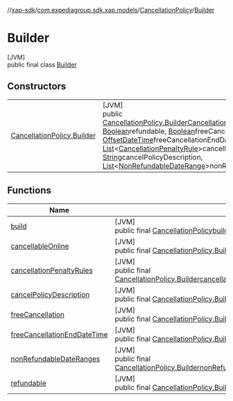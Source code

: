 //[xap-sdk](../../../../index.md)/[com.expediagroup.sdk.xap.models](../../index.md)/[CancellationPolicy](../index.md)/[Builder](index.md)

# Builder

[JVM]\
public final class [Builder](index.md)

## Constructors

| | |
|---|---|
| [CancellationPolicy.Builder](-cancellation-policy.-builder.md) | [JVM]<br>public [CancellationPolicy.Builder](index.md)[CancellationPolicy.Builder](-cancellation-policy.-builder.md)([Boolean](https://docs.oracle.com/javase/8/docs/api/java/lang/Boolean.html)cancellableOnline, [Boolean](https://docs.oracle.com/javase/8/docs/api/java/lang/Boolean.html)refundable, [Boolean](https://docs.oracle.com/javase/8/docs/api/java/lang/Boolean.html)freeCancellation, [OffsetDateTime](https://docs.oracle.com/javase/8/docs/api/java/time/OffsetDateTime.html)freeCancellationEndDateTime, [List](https://docs.oracle.com/javase/8/docs/api/java/util/List.html)&lt;[CancellationPenaltyRule](../../-cancellation-penalty-rule/index.md)&gt;cancellationPenaltyRules, [String](https://docs.oracle.com/javase/8/docs/api/java/lang/String.html)cancelPolicyDescription, [List](https://docs.oracle.com/javase/8/docs/api/java/util/List.html)&lt;[NonRefundableDateRange](../../-non-refundable-date-range/index.md)&gt;nonRefundableDateRanges) |

## Functions

| Name | Summary |
|---|---|
| [build](build.md) | [JVM]<br>public final [CancellationPolicy](../index.md)[build](build.md)() |
| [cancellableOnline](cancellable-online.md) | [JVM]<br>public final [CancellationPolicy.Builder](index.md)[cancellableOnline](cancellable-online.md)([Boolean](https://docs.oracle.com/javase/8/docs/api/java/lang/Boolean.html)cancellableOnline) |
| [cancellationPenaltyRules](cancellation-penalty-rules.md) | [JVM]<br>public final [CancellationPolicy.Builder](index.md)[cancellationPenaltyRules](cancellation-penalty-rules.md)([List](https://docs.oracle.com/javase/8/docs/api/java/util/List.html)&lt;[CancellationPenaltyRule](../../-cancellation-penalty-rule/index.md)&gt;cancellationPenaltyRules) |
| [cancelPolicyDescription](cancel-policy-description.md) | [JVM]<br>public final [CancellationPolicy.Builder](index.md)[cancelPolicyDescription](cancel-policy-description.md)([String](https://docs.oracle.com/javase/8/docs/api/java/lang/String.html)cancelPolicyDescription) |
| [freeCancellation](free-cancellation.md) | [JVM]<br>public final [CancellationPolicy.Builder](index.md)[freeCancellation](free-cancellation.md)([Boolean](https://docs.oracle.com/javase/8/docs/api/java/lang/Boolean.html)freeCancellation) |
| [freeCancellationEndDateTime](free-cancellation-end-date-time.md) | [JVM]<br>public final [CancellationPolicy.Builder](index.md)[freeCancellationEndDateTime](free-cancellation-end-date-time.md)([OffsetDateTime](https://docs.oracle.com/javase/8/docs/api/java/time/OffsetDateTime.html)freeCancellationEndDateTime) |
| [nonRefundableDateRanges](non-refundable-date-ranges.md) | [JVM]<br>public final [CancellationPolicy.Builder](index.md)[nonRefundableDateRanges](non-refundable-date-ranges.md)([List](https://docs.oracle.com/javase/8/docs/api/java/util/List.html)&lt;[NonRefundableDateRange](../../-non-refundable-date-range/index.md)&gt;nonRefundableDateRanges) |
| [refundable](refundable.md) | [JVM]<br>public final [CancellationPolicy.Builder](index.md)[refundable](refundable.md)([Boolean](https://docs.oracle.com/javase/8/docs/api/java/lang/Boolean.html)refundable) |
